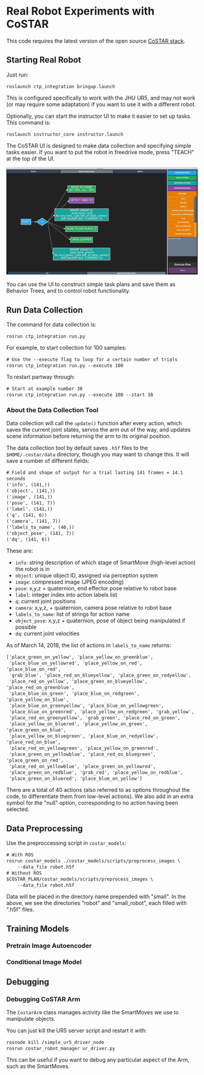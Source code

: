 
# Real Robot Experiments with CoSTAR

This code requires the latest version of the open source [CoSTAR stack](git@github.com:cpaxton/costar_stack.git).

## Starting Real Robot

Just run:
```
roslaunch ctp_integration bringup.launch
```

This is configured specifically to work with the JHU UR5, and may not work (or may require some adaptation) if you want to use it with a different robot.

Optionally, you can start the instructor UI to make it easier to set up tasks. This command is:
```
roslaunch instructor_core instructor.launch
```

The CoSTAR UI is designed to make data collection and specifying simple tasks easier. If you want to put the robot in freedrive mode, press "TEACH" at the top of the UI.

![CoSTAR Instructor UI](costar_ui.png "CoSTAR Instructor UI")

You can use the UI to construct simple task plans and save them as Behavior Trees, and to control robot functionality.

## Run Data Collection

The command for data collection is:
```
rosrun ctp_integration run.py
```

For example, to start collection for 100 samples:
```
# Use the --execute flag to loop for a certain number of trials
rosrun ctp_integration run.py --execute 100
```

To restart partway through:
```
# Start at example number 38
rosrun ctp_integration run.py --execute 100 --start 38
```

### About the Data Collection Tool

Data collection will call the `update()` function after every action, which saves the current joint states, servos the arm out of the way, and updates scene information before returning the arm to its original position.

The data collection tool by default saves `.h5f` files to the `$HOME/.costar/data` directory, though you may want to change this. It will save a number of different fields:

```
# Field and shape of output for a trial lasting 141 frames = 14.1 seconds
('info', (141,))
('object', (141,))
('image', (141,))
('pose', (141, 7))
('label', (141,))
('q', (141, 6))
('camera', (141, 7))
('labels_to_name', (40,))
('object_pose', (141, 7))
('dq', (141, 6))
```

These are:
  - `info`: string description of which stage of SmartMove (high-level action) the robot is in
  - `object`: unique object ID, assigned via perception system
  - `image`: compressed image (JPEG encoding)
  - `pose`: x,y,z + quaternion, end effector pose relative to robot base
  - `label`: integer index into action labels list
  - `q`: current joint positions
  - `camera`: x,y,z, + quaternion, camera pose relative to robot base
  - `labels_to_name`: list of strings for action name
  - `object_pose`: x,y,z + quaternion, pose of object being manipulated if possible
  - `dq`: current joint velocities

As of March 14, 2018, the list of actions in `labels_to_name` returns:
```
['place_green_on_yellow', 'place_yellow_on_greenblue',
 'place_blue_on_yellowred', 'place_yellow_on_red', 'place_blue_on_red',
 'grab_blue', 'place_red_on_blueyellow', 'place_green_on_redyellow',
 'place_red_on_yellow', 'place_green_on_blueyellow', 'place_red_on_greenblue',
 'place_blue_on_green', 'place_blue_on_redgreen', 'place_yellow_on_blue',
 'place_blue_on_greenyellow', 'place_blue_on_yellowgreen',
 'place_blue_on_greenred', 'place_yellow_on_redgreen', 'grab_yellow',
 'place_red_on_greenyellow', 'grab_green', 'place_red_on_green',
 'place_yellow_on_bluered', 'place_yellow_on_green', 'place_green_on_blue',
 'place_yellow_on_bluegreen', 'place_blue_on_redyellow', 'place_red_on_blue',
 'place_red_on_yellowgreen', 'place_yellow_on_greenred',
 'place_green_on_yellowblue', 'place_red_on_bluegreen', 'place_green_on_red',
 'place_red_on_yellowblue', 'place_green_on_yellowred',
 'place_green_on_redblue', 'grab_red', 'place_yellow_on_redblue',
 'place_green_on_bluered', 'place_blue_on_yellow']
```

There are a total of 40 actions (also referred to as options throughout the code, to differentiate them from low-level actions). We also add in an extra symbol for the "null" option, corresponding to no action having been selected.

## Data Preprocessing

Use the preproccessing script in `costar_models`:
```
# With ROS
rosrun costar_models ./costar_models/scripts/preprocess_images \
    --data_file robot.h5f
# Without ROS
$COSTAR_PLAN/costar_models/scripts/preprocess_images \
    --data_file robot.h5f
```

Data will be placed in the directory name prepended with "small". In the above, we see the directories "robot" and "small_robot", each filled with ".h5f" files.

## Training Models

### Pretrain Image Autoencoder

### Conditional Image Model

## Debugging

### Debugging CoSTAR Arm

The `CostarArm` class manages activity like the SmartMoves we use to manipulate objects.

You can just kill the UR5 server script and restart it with:
```
rosnode kill /simple_ur5_driver_node
rosrun costar_robot_manager ur_driver.py
```

This can be useful if you want to debug any particular aspect of the Arm, such as the SmartMoves.
